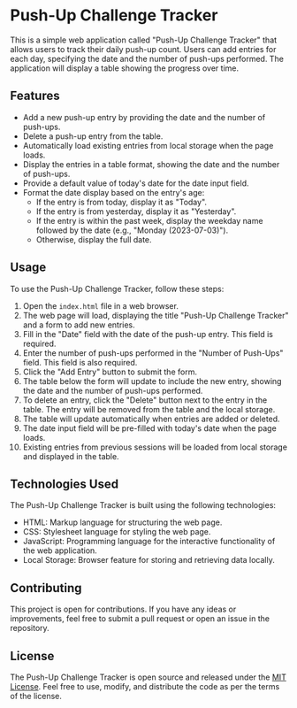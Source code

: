 # Push-Up Challenge Tracker

This is a simple web application called "Push-Up Challenge Tracker" that allows users to track their daily push-up count. Users can add entries for each day, specifying the date and the number of push-ups performed. The application will display a table showing the progress over time.

## Features

- Add a new push-up entry by providing the date and the number of push-ups.
- Delete a push-up entry from the table.
- Automatically load existing entries from local storage when the page loads.
- Display the entries in a table format, showing the date and the number of push-ups.
- Provide a default value of today's date for the date input field.
- Format the date display based on the entry's age:
  - If the entry is from today, display it as "Today".
  - If the entry is from yesterday, display it as "Yesterday".
  - If the entry is within the past week, display the weekday name followed by the date (e.g., "Monday (2023-07-03)").
  - Otherwise, display the full date.

## Usage

To use the Push-Up Challenge Tracker, follow these steps:

1. Open the `index.html` file in a web browser.
2. The web page will load, displaying the title "Push-Up Challenge Tracker" and a form to add new entries.
3. Fill in the "Date" field with the date of the push-up entry. This field is required.
4. Enter the number of push-ups performed in the "Number of Push-Ups" field. This field is also required.
5. Click the "Add Entry" button to submit the form.
6. The table below the form will update to include the new entry, showing the date and the number of push-ups performed.
7. To delete an entry, click the "Delete" button next to the entry in the table. The entry will be removed from the table and the local storage.
8. The table will update automatically when entries are added or deleted.
9. The date input field will be pre-filled with today's date when the page loads.
10. Existing entries from previous sessions will be loaded from local storage and displayed in the table.

## Technologies Used

The Push-Up Challenge Tracker is built using the following technologies:

- HTML: Markup language for structuring the web page.
- CSS: Stylesheet language for styling the web page.
- JavaScript: Programming language for the interactive functionality of the web application.
- Local Storage: Browser feature for storing and retrieving data locally.

## Contributing

This project is open for contributions. If you have any ideas or improvements, feel free to submit a pull request or open an issue in the repository.

## License

The Push-Up Challenge Tracker is open source and released under the [MIT License](LICENSE). Feel free to use, modify, and distribute the code as per the terms of the license.
